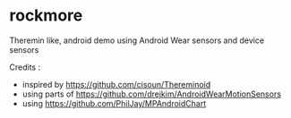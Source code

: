 # rockmore
Theremin like, android demo using Android Wear sensors and device sensors

Credits :

  - inspired by https://github.com/cisoun/Thereminoid
  - using parts of https://github.com/drejkim/AndroidWearMotionSensors
  - using https://github.com/PhilJay/MPAndroidChart

